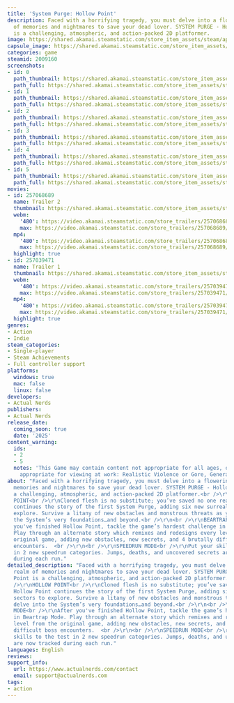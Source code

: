 ```yaml
---
title: 'System Purge: Hollow Point'
description: Faced with a horrifying tragedy, you must delve into a flowering realm
  of memories and nightmares to save your dead lover. SYSTEM PURGE - Hollow Point
  is a challenging, atmospheric, and action-packed 2D platformer.
image: https://shared.akamai.steamstatic.com/store_item_assets/steam/apps/2009160/header.jpg?t=1733616604
capsule_image: https://shared.akamai.steamstatic.com/store_item_assets/steam/apps/2009160/capsule_231x87.jpg?t=1733616604
categories: game
steamid: 2009160
screenshots:
- id: 0
  path_thumbnail: https://shared.akamai.steamstatic.com/store_item_assets/steam/apps/2009160/ss_e41395627a641d6d01621311e8856a6ed382ab4c.600x338.jpg?t=1733616604
  path_full: https://shared.akamai.steamstatic.com/store_item_assets/steam/apps/2009160/ss_e41395627a641d6d01621311e8856a6ed382ab4c.1920x1080.jpg?t=1733616604
- id: 1
  path_thumbnail: https://shared.akamai.steamstatic.com/store_item_assets/steam/apps/2009160/ss_7613b7715e997e20fa30c46047fbd73ae29138ea.600x338.jpg?t=1733616604
  path_full: https://shared.akamai.steamstatic.com/store_item_assets/steam/apps/2009160/ss_7613b7715e997e20fa30c46047fbd73ae29138ea.1920x1080.jpg?t=1733616604
- id: 2
  path_thumbnail: https://shared.akamai.steamstatic.com/store_item_assets/steam/apps/2009160/ss_c53e85f6368f0b4ba20cd3fa06a4ea97b5e09e9f.600x338.jpg?t=1733616604
  path_full: https://shared.akamai.steamstatic.com/store_item_assets/steam/apps/2009160/ss_c53e85f6368f0b4ba20cd3fa06a4ea97b5e09e9f.1920x1080.jpg?t=1733616604
- id: 3
  path_thumbnail: https://shared.akamai.steamstatic.com/store_item_assets/steam/apps/2009160/ss_5a0e67d205799ff4a018647489a0c34880872a6d.600x338.jpg?t=1733616604
  path_full: https://shared.akamai.steamstatic.com/store_item_assets/steam/apps/2009160/ss_5a0e67d205799ff4a018647489a0c34880872a6d.1920x1080.jpg?t=1733616604
- id: 4
  path_thumbnail: https://shared.akamai.steamstatic.com/store_item_assets/steam/apps/2009160/ss_3c61926c868f3ebc94dd34617119b7b66afbc8b6.600x338.jpg?t=1733616604
  path_full: https://shared.akamai.steamstatic.com/store_item_assets/steam/apps/2009160/ss_3c61926c868f3ebc94dd34617119b7b66afbc8b6.1920x1080.jpg?t=1733616604
- id: 5
  path_thumbnail: https://shared.akamai.steamstatic.com/store_item_assets/steam/apps/2009160/ss_f9986b539515640eae5ca7d844f29955ba6d5c3b.600x338.jpg?t=1733616604
  path_full: https://shared.akamai.steamstatic.com/store_item_assets/steam/apps/2009160/ss_f9986b539515640eae5ca7d844f29955ba6d5c3b.1920x1080.jpg?t=1733616604
movies:
- id: 257068689
  name: Trailer 2
  thumbnail: https://shared.akamai.steamstatic.com/store_item_assets/steam/apps/257068689/c4e61efd4edb4406b97fa725be6a9af219b6fb22/movie_600x337.jpg?t=1730127945
  webm:
    '480': https://video.akamai.steamstatic.com/store_trailers/257068689/movie480_vp9.webm?t=1730127945
    max: https://video.akamai.steamstatic.com/store_trailers/257068689/movie_max_vp9.webm?t=1730127945
  mp4:
    '480': https://video.akamai.steamstatic.com/store_trailers/257068689/movie480.mp4?t=1730127945
    max: https://video.akamai.steamstatic.com/store_trailers/257068689/movie_max.mp4?t=1730127945
  highlight: true
- id: 257039471
  name: Trailer 1
  thumbnail: https://shared.akamai.steamstatic.com/store_item_assets/steam/apps/257039471/movie.293x165.jpg?t=1730127949
  webm:
    '480': https://video.akamai.steamstatic.com/store_trailers/257039471/movie480_vp9.webm?t=1730127949
    max: https://video.akamai.steamstatic.com/store_trailers/257039471/movie_max_vp9.webm?t=1730127949
  mp4:
    '480': https://video.akamai.steamstatic.com/store_trailers/257039471/movie480.mp4?t=1730127949
    max: https://video.akamai.steamstatic.com/store_trailers/257039471/movie_max.mp4?t=1730127949
  highlight: true
genres:
- Action
- Indie
steam_categories:
- Single-player
- Steam Achievements
- Full controller support
platforms:
  windows: true
  mac: false
  linux: false
developers:
- Actual Nerds
publishers:
- Actual Nerds
release_date:
  coming_soon: true
  date: '2025'
content_warning:
  ids:
  - 2
  - 5
  notes: 'This Game may contain content not appropriate for all ages, or may not be
    appropriate for viewing at work: Realistic Violence or Gore, General Mature Content'
about: "Faced with a horrifying tragedy, you must delve into a flowering realm of
  memories and nightmares to save your dead lover. SYSTEM PURGE - Hollow Point is
  a challenging, atmospheric, and action-packed 2D platformer.<br />\r\n<br />\r\nHOLLOW
  POINT<br />\r\nCloned flesh is no substitute; you’ve saved no one real. Hollow Point
  continues the story of the first System Purge, adding six new surreal sectors to
  explore. Survive a litany of new obstacles and monstrous threats as you delve into
  the System’s very foundations…and beyond.<br />\r\n<br />\r\nBEARTRAP MODE<br />\r\nAfter
  you've finished Hollow Point, tackle the game’s hardest challenge in Beartrap Mode.
  Play through an alternate story which remixes and redesigns every level from the
  original game, adding new obstacles, new secrets, and 4 brutally difficult boss
  encounters.  <br />\r\n<br />\r\nSPEEDRUN MODE<br />\r\nPut your skills to the test
  in 2 new speedrun categories. Jumps, deaths, and uncovered secrets are now tracked
  during each run."
detailed_description: "Faced with a horrifying tragedy, you must delve into a flowering
  realm of memories and nightmares to save your dead lover. SYSTEM PURGE - Hollow
  Point is a challenging, atmospheric, and action-packed 2D platformer.<br />\r\n<br
  />\r\nHOLLOW POINT<br />\r\nCloned flesh is no substitute; you’ve saved no one real.
  Hollow Point continues the story of the first System Purge, adding six new surreal
  sectors to explore. Survive a litany of new obstacles and monstrous threats as you
  delve into the System’s very foundations…and beyond.<br />\r\n<br />\r\nBEARTRAP
  MODE<br />\r\nAfter you've finished Hollow Point, tackle the game’s hardest challenge
  in Beartrap Mode. Play through an alternate story which remixes and redesigns every
  level from the original game, adding new obstacles, new secrets, and 4 brutally
  difficult boss encounters.  <br />\r\n<br />\r\nSPEEDRUN MODE<br />\r\nPut your
  skills to the test in 2 new speedrun categories. Jumps, deaths, and uncovered secrets
  are now tracked during each run."
languages: English
reviews:
support_info:
  url: https://www.actualnerds.com/contact
  email: support@actualnerds.com
tags:
- action
---
```


